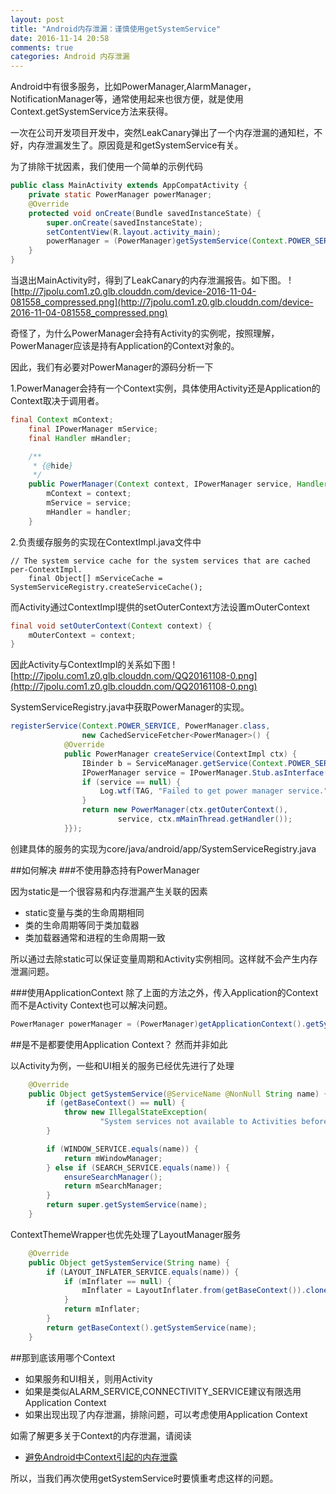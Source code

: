 ```yaml
---
layout: post
title: "Android内存泄漏：谨慎使用getSystemService"
date: 2016-11-14 20:58
comments: true
categories: Android 内存泄漏
---
```


Android中有很多服务，比如PowerManager,AlarmManager，NotificationManager等，通常使用起来也很方便，就是使用Context.getSystemService方法来获得。

一次在公司开发项目开发中，突然LeakCanary弹出了一个内存泄漏的通知栏，不好，内存泄漏发生了。原因竟是和getSystemService有关。

为了排除干扰因素，我们使用一个简单的示例代码
```java
public class MainActivity extends AppCompatActivity {
    private static PowerManager powerManager;
    @Override
    protected void onCreate(Bundle savedInstanceState) {
        super.onCreate(savedInstanceState);
        setContentView(R.layout.activity_main);
        powerManager = (PowerManager)getSystemService(Context.POWER_SERVICE);
    }
}
```

<!--more-->

当退出MainActivity时，得到了LeakCanary的内存泄漏报告。如下图。
![http://7jpolu.com1.z0.glb.clouddn.com/device-2016-11-04-081558_compressed.png](http://7jpolu.com1.z0.glb.clouddn.com/device-2016-11-04-081558_compressed.png)

奇怪了，为什么PowerManager会持有Activity的实例呢，按照理解，PowerManager应该是持有Application的Context对象的。

因此，我们有必要对PowerManager的源码分析一下

1.PowerManager会持有一个Context实例，具体使用Activity还是Application的Context取决于调用者。
```java
final Context mContext;
    final IPowerManager mService;
    final Handler mHandler;

    /**
     * {@hide}
     */
    public PowerManager(Context context, IPowerManager service, Handler handler) {
        mContext = context;
        mService = service;
        mHandler = handler;
    }
```

2.负责缓存服务的实现在ContextImpl.java文件中
```
// The system service cache for the system services that are cached per-ContextImpl.
    final Object[] mServiceCache = SystemServiceRegistry.createServiceCache();
```
而Activity通过ContextImpl提供的setOuterContext方法设置mOuterContext
```java
final void setOuterContext(Context context) {
    mOuterContext = context;
}
```
因此Activity与ContextImpl的关系如下图
![http://7jpolu.com1.z0.glb.clouddn.com/QQ20161108-0.png](http://7jpolu.com1.z0.glb.clouddn.com/QQ20161108-0.png)

SystemServiceRegistry.java中获取PowerManager的实现。
```java
registerService(Context.POWER_SERVICE, PowerManager.class,
                new CachedServiceFetcher<PowerManager>() {
            @Override
            public PowerManager createService(ContextImpl ctx) {
                IBinder b = ServiceManager.getService(Context.POWER_SERVICE);
                IPowerManager service = IPowerManager.Stub.asInterface(b);
                if (service == null) {
                    Log.wtf(TAG, "Failed to get power manager service.");
                }
                return new PowerManager(ctx.getOuterContext(),
                        service, ctx.mMainThread.getHandler());
            }});
```

创建具体的服务的实现为core/java/android/app/SystemServiceRegistry.java


##如何解决
###不使用静态持有PowerManager

因为static是一个很容易和内存泄漏产生关联的因素

  * static变量与类的生命周期相同
  * 类的生命周期等同于类加载器
  * 类加载器通常和进程的生命周期一致
  
所以通过去除static可以保证变量周期和Activity实例相同。这样就不会产生内存泄漏问题。  

###使用ApplicationContext
除了上面的方法之外，传入Application的Context而不是Activity Context也可以解决问题。
```java
PowerManager powerManager = (PowerManager)getApplicationContext().getSystemService(Context.POWER_SERVICE);
```

##是不是都要使用Application Context？
然而并非如此

以Activity为例，一些和UI相关的服务已经优先进行了处理
```java
    @Override
    public Object getSystemService(@ServiceName @NonNull String name) {
        if (getBaseContext() == null) {
            throw new IllegalStateException(
                    "System services not available to Activities before onCreate()");
        }

        if (WINDOW_SERVICE.equals(name)) {
            return mWindowManager;
        } else if (SEARCH_SERVICE.equals(name)) {
            ensureSearchManager();
            return mSearchManager;
        }
        return super.getSystemService(name);
    }
```
ContextThemeWrapper也优先处理了LayoutManager服务
```java
    @Override
    public Object getSystemService(String name) {
        if (LAYOUT_INFLATER_SERVICE.equals(name)) {
            if (mInflater == null) {
                mInflater = LayoutInflater.from(getBaseContext()).cloneInContext(this);
            }
            return mInflater;
        }
        return getBaseContext().getSystemService(name);
    }
```

##那到底该用哪个Context
  * 如果服务和UI相关，则用Activity
  * 如果是类似ALARM_SERVICE,CONNECTIVITY_SERVICE建议有限选用Application Context
  * 如果出现出现了内存泄漏，排除问题，可以考虑使用Application Context
  

如需了解更多关于Context的内存泄漏，请阅读

  * [避免Android中Context引起的内存泄露](http://droidyue.com/blog/2015/04/12/avoid-memory-leaks-on-context-in-android/)
  
所以，当我们再次使用getSystemService时要慎重考虑这样的问题。